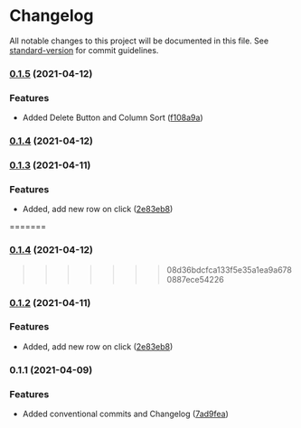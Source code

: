 # Changelog

All notable changes to this project will be documented in this file. See [standard-version](https://github.com/conventional-changelog/standard-version) for commit guidelines.

### [0.1.5](https://github.com/ITM007/MEC/compare/v0.1.4...v0.1.5) (2021-04-12)

### Features

- Added Delete Button and Column Sort ([f108a9a](https://github.com/ITM007/MEC/commit/f108a9a77693691a97a0edb498e77ad4629c9e98))

### [0.1.4](https://github.com/ITM007/MEC/compare/v0.1.3...v0.1.4) (2021-04-12)

### [0.1.3](https://github.com/ITM007/MEC/compare/v0.1.2...v0.1.3) (2021-04-11)

### Features

- Added, add new row on click ([2e83eb8](https://github.com/ITM007/MEC/commit/2e83eb8f936f8ab0353cc6a522d561d05ba62c53))

=======

### [0.1.4](///compare/v0.1.3...v0.1.4) (2021-04-12)

> > > > > > > 08d36bdcfca133f5e35a1ea9a6780887ece54226

### [0.1.2](https://github.com/ITM007/MEC/compare/v0.1.1...v0.1.2) (2021-04-11)

### Features

- Added, add new row on click ([2e83eb8](https://github.com/ITM007/MEC/commit/2e83eb8f936f8ab0353cc6a522d561d05ba62c53))

### 0.1.1 (2021-04-09)

### Features

- Added conventional commits and Changelog ([7ad9fea](https://github.com/ITM007/MEC/commit/7ad9fea176667f57f6bd6ab524de62a2fee3dacf))
